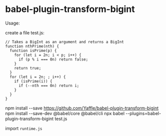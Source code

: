 # babel-plugin-transform-bigint

Usage:

create a file test.js:
```
// Takes a BigInt as an argument and returns a BigInt
function nthPrime(nth) {
  function isPrime(p) {
    for (let i = 2n; i < p; i++) {
      if (p % i === 0n) return false;
    }
    return true;
  }
  for (let i = 2n; ; i++) {
    if (isPrime(i)) {
      if (--nth === 0n) return i;
    }
  }
}
```
npm install --save https://github.com/Yaffle/babel-plugin-transform-bigint
npm install --save-dev @babel/core @babel/cli
npx babel --plugins=babel-plugin-transform-bigint test.js

import `runtime.js`

